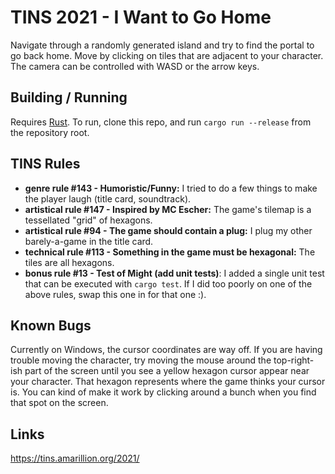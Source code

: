 # TINS 2021 - I Want to Go Home

Navigate through a randomly generated island and try to find the portal to go back home. 
Move by clicking on tiles that are adjacent to your character.
The camera can be controlled with WASD or the arrow keys.

## Building / Running
Requires [Rust](https://www.rust-lang.org/tools/install). To run, clone this repo, and run `cargo run --release` from the repository root.

## TINS Rules
* **genre rule #143 - Humoristic/Funny:** I tried to do a few things to make the player laugh (title card, soundtrack).
* **artistical rule #147 - Inspired by MC Escher:** The game's tilemap is a tessellated "grid" of hexagons.
* **artistical rule #94 - The game should contain a plug:** I plug my other barely-a-game in the title card.
* **technical rule #113 - Something in the game must be hexagonal:** The tiles are all hexagons.
* **bonus rule #13 - Test of Might (add unit tests)**: I added a single unit test that can be executed with `cargo test`. If I did too poorly on one of the above rules, swap this one in for that one :).

## Known Bugs
Currently on Windows, the cursor coordinates are way off.
If you are having trouble moving the character, try moving the mouse around the top-right-ish part of the screen until you see a yellow hexagon cursor appear near your character.
That hexagon represents where the game thinks your cursor is. You can kind of make it work by clicking around a bunch when you find that spot on the screen.

## Links
https://tins.amarillion.org/2021/
